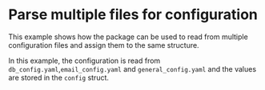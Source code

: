 # Parse multiple files for configuration

This example shows how the package can be used to read from multiple configuration files and assign them to the same structure.

In this example, the configuration is read from ```db_config.yaml```,```email_config.yaml``` and ```general_config.yaml``` and the values are stored in the ```config``` struct.